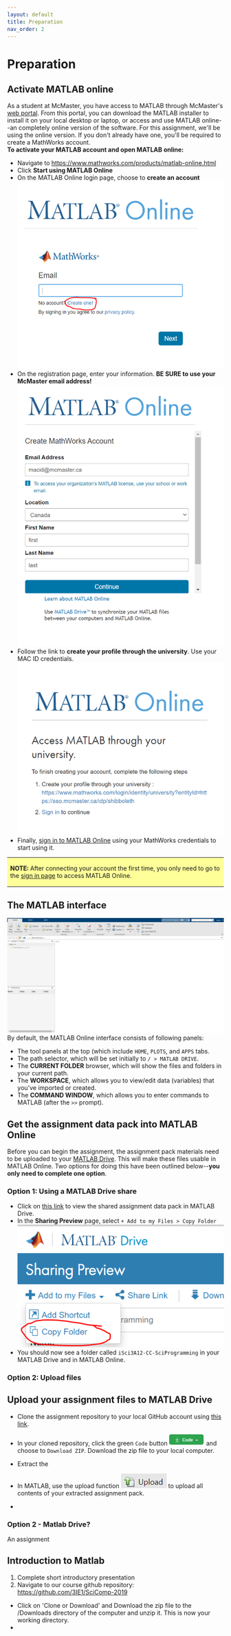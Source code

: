 ```yaml
---
layout: default
title: Preparation
nav_order: 2
---
```


# Preparation

## Activate MATLAB online
As a student at McMaster, you have access to MATLAB through McMaster's [web portal](https://www.mathworks.com/academia/tah-portal/mcmaster-university-31501097.html). From this portal, you can download the MATLAB installer to install it on your local desktop or laptop, or access and use MATLAB online--an completely online version of the software. For this assignment, we'll be using the online version. If you don't already have one, you'll be required to create a MathWorks account. 
<br>
**To activate your MATLAB account and open MATLAB online:**
- Navigate to https://www.mathworks.com/products/matlab-online.html
- Click **Start using MATLAB Online**
- On the MATLAB Online login page, choose to **create an account**
![login dialog box](assets/img/signup1.png)
- On the registration page, enter your information. **BE SURE to use your McMaster email address!**
![sign up dialog box](assets/img/signup2.png)
- Follow the link to **create your profile through the university**. Use your MAC ID credentials.
![account creation instructions](assets/img/signup3.png)
- Finally, [sign in to MATLAB Online](https://matlab.mathworks.com/) using your MathWorks credentials to start using it. 

<table style="background-color: #ffff99;">
<tbody>
<tr>
<td>
<p><b>NOTE:</b> After connecting your account the first time, you only need to go to the <a href="https://matlab.mathworks.com/">sign in page</a> to access MATLAB Online. </p>
</td>
</tr>
</tbody>
</table>

## The MATLAB interface
![MATLAB Online interface](assets/img/interface.png)
By default, the MATLAB Online interface consists of following panels: 
- The tool panels at the top (which include ```HOME```, ```PLOTS```, and ```APPS``` tabs.
- The path selector, which will be set initially to ```/ > MATLAB DRIVE```.
- The **CURRENT FOLDER** browser, which will show the files and folders in your current path.
- The **WORKSPACE**, which allows you to view/edit data (variables) that you've imported or created.
- The **COMMAND WINDOW**, which allows you to enter commands to MATLAB (after the ```>>``` prompt).

## Get the assignment data pack into MATLAB Online
Before you can begin the assignment, the assignment pack materials need to be uploaded to your [MATLAB Drive](https://drive.matlab.com/files/). This will make these files usable in MATLAB Online. Two options for doing this have been outlined below--**you only need to complete one option**. 

### Option 1: Using a MATLAB Drive share
- Click on [this link](https://drive.matlab.com/sharing/3d411629-c97a-490e-b7bb-479b87616cdb) to view the shared assignment data pack in MATLAB Drive. 
- In the **Sharing Preview** page, select ```+ Add to my Files > Copy Folder```
![Matlab Drive sharing preview page](assets/img/matlab-drive-copy-folder.png)
- You should now see a folder called ```iSci3A12-CC-SciProgramming``` in your MATLAB Drive and in MATLAB Online. 

### Option 2: Upload files


 
## Upload your assignment files to MATLAB Drive


- Clone the assignment repository to your local GitHub account using [this link](). 
- In your cloned repository, click the green ```Code``` button ![GitHub Code button](assets/img/code-button.png) and choose to ```Download ZIP```. Download the zip file to your local computer. 
- Extract the 


- In MATLAB, use the upload function ![upload button](assets/img/upload.png) to upload all contents of your extracted assignment pack. 
- 


### Option 2 - Matlab Drive? 
An assignment 






## Introduction to Matlab
1. Complete short introductory presentation
2. Navigate to our course github repository: https://github.com/3IE1/SciComp-2019 
- Click on 'Clone or Download' and Download the zip file to the /Downloads directory of the computer and unzip it. This is now your working directory.
- 